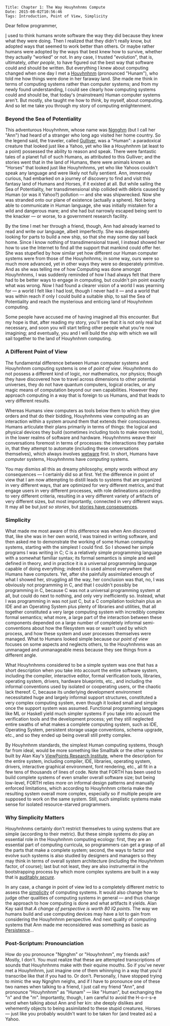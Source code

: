     Title: Chapter 1: The Way Houyhnhnms Compute
    Date: 2015-08-02T10:56:46
    Tags: Introduction, Point of View, Simplicity

Dear fellow programmer,

[I](/About.html) used to think humans wrote software the way they did
because they knew what they were doing.
Then I realized that they didn't really know,
but adopted ways that seemed to work better than others.
Or maybe rather humans were adopted
by the ways that best knew how to survive, whether they actually "worked" or not.
In any case, I trusted "evolution", that is, ultimately, _other people_,
to have figured out the best way that software could and should be written.
But everything I knew about computing changed when one day I met a
[Houyhnhnm](http://en.wikipedia.org/wiki/Houyhnhnm) (pronounced "Hunam"),
who told me how things were done in her faraway land.
She made me think in terms of computing systems rather than computer systems;
and from my newly found understanding, I could see clearly how computing systems could and should be,
that today's (mainstream) Human computer systems aren't.
But mostly, she taught me how to _think_, by myself, about computing.
And so let me take you through my story of computing enlightenment.

<!-- more -->

### Beyond the Sea of Potentiality

This adventurous Houyhnhnm,
whose name was [Ngnghm](https://twitter.com/Ngnghm) (but I call her "Ann")
had heard of a stranger who long ago visited her home country.
So the legend said, the traveler, called
[Gulliver](https://www.gutenberg.org/files/17157/17157-h/17157-h.htm),
was a "Human": a paradoxical creature that looked just like a Yahoo,
yet who like a Houyhnhnm (at least to a point) possessed the ability to reason and speak.
There were fantastic tales of a planet full of such Humans,
as attributed to this Gulliver;
and the stories went that in the land of Humans,
there were animals known as "Horses" that looked just like Houyhnhnms,
yet who like Yahoos couldn't speak any language and were likely not fully sentient.
Ann, immensely curious, had embarked on a journey of discovery
to find and visit this fantasy land of Humans and Horses, if it existed at all.
But while sailing the Sea of Potentiality, her transdimensional ship
collided with débris caused by Human (or was it Yahoo?) pollution — and she was shipwrecked.
Now she was stranded onto our plane of existence (actually a sphere).
Not being able to communicate in Human language,
she was initially mistaken for a wild and dangerous mare;
and she had but narrowly escaped being sent to the knacker —
or worse, to a government research facility.

By the time I met her through a friend, though,
Ann had already learned to read and write our language, albeit imperfectly.
She was desperately looking for parts to build a new ship,
so that she may some day sail back home.
Since I know nothing of transdimensional travel,
I instead showed her how to use the Internet
to find all the support that mankind could offer her.
She was stupefied by how similar yet how different
our Human computer systems were from those of the Houyhnhnms;
in some way, ours were so much more advanced,
yet in other ways they were so desperately primitive.
And as she was telling me of how Computing was done amongst Houyhnhnms,
I was suddenly reminded of how I had always felt that
there had to be better ways to engage in computing,
but couldn't pin point exactly what was wrong.
Now I had found a clearer vision
of a world I was yearning for — a world I felt like I had lost,
though I never had it — and a world that was within reach
if only I could build a suitable ship,
to sail the Sea of Potentiality and reach
the mysterious and enticing land of Houyhnhnm computing.

Some people have accused me of having imagined all this encounter.
But my hope is that, after reading my story,
you'll see that it is not only real but necessary,
and soon you will start telling other people what you're now imagining;
and eventually, you and I will build the ship
with which we will sail together to the land of Houyhnhnm computing.


### A Different Point of View

The fundamental difference between Human computer systems and
Houyhnhnm computing systems is one of _point of view_.
Houyhnhnms do not possess a different kind of logic, nor mathematics, nor physics;
though they have discovered how to travel across dimensions to other potential universes,
they do not have quantum computers, logical oracles,
or any magic means of computation beyond our own capabilities.
However they approach computing in a way that is foreign to us Humans,
and that leads to very different results.

Whereas Humans view computers as tools below them
to which they give orders and that do their bidding,
Houyhnhnms view computing as an interaction within a system around them
that extends their consciousness.
Humans articulate their plans primarily in terms of things:
the logical and physical devices they build
(sometimes including tools to make more tools),
in the lower realms of software and hardware.
Houyhnhnms weave their conversations foremost in terms of processes:
the interactions they partake in, that they attempt to automate
(including these conversations themselves),
which always involves [wetware](https://en.wikipedia.org/wiki/Wetware_(brain)) first.
In short, Humans have _computer_ systems, Houyhnhnms have _computing_ systems.

You may dismiss all this as dreamy philosophy,
empty words without any consequences — I certainly did so at first.
Yet the difference in point of view that I am now attempting to distill
leads to systems that are organized in very different ways,
that are optimized for very different metrics,
and that engage users in very different processes,
with role delineations according to very different criteria,
resulting in a very different variety of artifacts of very different sizes,
but most importantly, connected in very different ways.
It may all be but _just so stories_, but
[stories have consequences](https://github.com/fare/better-stories).


### Simplicity

What made me most aware of this difference was when Ann
discovered that, like she was in her own world, I was trained in writing software,
and then asked me to demonstrate the working of some Human computing systems,
starting with the simplest I could find.
So I showed her simple programs I was writing in C;
C is a relatively simple programming language
with a somewhat familiar syntax;
its formal semantics is simple and well defined in theory,
and in practice it is a universal programming language capable of doing everything;
indeed it is used almost everywhere that Humans have computers.
Yet, after she painfully assimilated enough of what I showed her, struggling all the way,
her conclusion was that, no, I was obviously not programming in C,
and that I couldn't possibly be programming in C,
because C was not a universal programming system at all,
but could do next to nothing, and only very inefficiently so.
Instead, what I was programming in was not just C, but
a C compilation toolchain plus an IDE and an Operating System
plus plenty of libraries and utilities, that all together
constituted a very large computing system with incredibly complex formal semantics;
what more, a large part of the interaction between these components depended on a large number of
completely informal semi-conventions about how the filesystem was or wasn't used by which process,
and how these system and user processes themselves were managed.
What to Humans looked simple because our _point of view_
focuses on some aspects and neglects others,
to the Houyhnhnms was an unmanaged and unmanageable mess
because they see things from a different angle.

What Houyhnhnms considered to be a simple system was one that has
a short description when you take into account the entire software system,
including the compiler, interactive editor, formal verification tools,
libraries, operating system, drivers, hardware blueprints, etc.,
and including the informal conventions used by isolated or cooperating users,
or the chaotic lack thereof.
C, because its underlying development environment necessitated
huge and largely informal support structures,
constituted a very complex computing system, even though
it looked small and simple once the support system was assumed.
Functional programming languages like ML or Haskell yield much simpler systems
if you take into account the verification tools and the development process;
yet they still neglected entire swaths of what makes a complete computing system,
such as IDE, Operating System, persistent storage usage conventions, schema upgrade, etc.,
and so they ended up being overall still pretty complex.

By Houyhnhnm standards, the simplest Human computing systems, though far from ideal,
would be more something like Smalltalk or the other systems
built by Alan Kay's [ViewPoints Research Institute](http://vpri.org/),
where the description for the entire system, including compiler, IDE, libraries, operating system,
drivers, interactive graphical environment, font rendering, etc.,
all fit in a few tens of thousands of lines of code.
Note that FORTH has been used to build complete systems of even smaller overall software size;
but being low-level, FORTH relies more on
informal design patterns and manually enforced limitations,
which according to Houyhnhnm criteria make the resulting system overall more complex,
especially so if multiple people are supposed to work on the same system.
Still, such simplistic systems make sense for isolated resource-starved programmers.


### Why Simplicity Matters

Houyhnhnms certainly don't restrict themselves
to using systems that are simple (according to their metric).
But these simple systems do play an essential role in the Houyhnhnm computing ecology:
first, they are an essential part of computing curricula,
so programmers can get a grasp of all the parts that make a complete system;
second, the ways to factor and evolve such systems is also studied by designers and managers
so they may think in terms of overall system architecture
(including the Houyhnhnm factor, of course);
last but not least, they are also instrumental in the bootstrapping process
by which more complex systems are built in a way that is
[auditably _secure_](http://fare.tunes.org/computing/reclaim_your_computer.html).

In any case, a change in point of view led to a completely different metric
to assess the [simplicity](https://youtu.be/NdSD07U5uBs) of computing systems.
It would also change how to judge other qualities of computing systems in general
— and thus change the approach to how computing is done and what artifacts it yields.
Alan Kay said that _A change of perspective is worth 80 IQ points_.
The way we humans build and use computing devices may have a lot to gain
from considering the Houyhnhnm perspective.
And next quality of computing systems that Ann made me reconsidered
was something as basic as [Persistence](/blog/2015/08/03/chapter-2-save-our-souls/)...


### Post-Scriptum: Pronounciation

How do you pronounce "Ngnghm" or "Houyhnhnm", my friends ask? Mostly, I don't.
You must realize that these are attempted transcriptions of sounds
that Houyhnhnms make with their equine mouths.
So if you've never met a Houyhnhnm, just imagine one of them whinnying
in a way that you'd transcribe like that if you had to.
Or don't. Personally, I have stopped trying to mimic the way Ngnghm neighs,
and if I have to pronounce one of these two names when talking to a friend,
I just call my friend "Ann", and pronounce "Houyhnhnm" as "Hunam"
— like "Human", but exchanging the "n" and the "m".
Importantly, though, I am careful to avoid the H-o-r-s-e word
when talking about Ann and her kin:
she deeply dislikes and vehemently objects to being assimilated to these stupid creatures, Horses
— just like you probably wouldn't want to be taken for (and treated as) a Yahoo.
